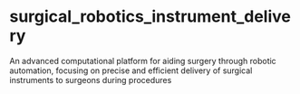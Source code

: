 # surgical_robotics_instrument_delivery
An advanced computational platform for aiding surgery through robotic automation, focusing on precise and efficient delivery of surgical instruments to surgeons during procedures
